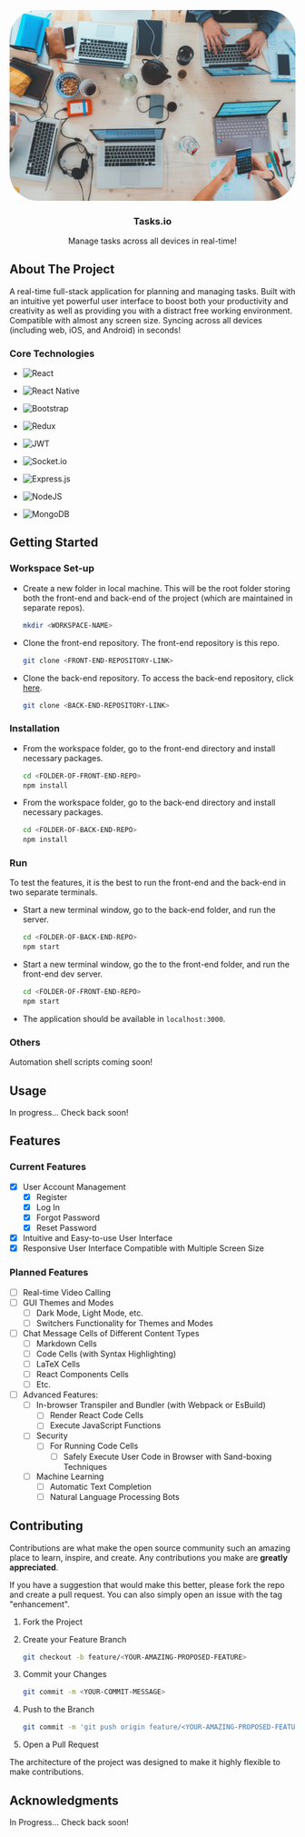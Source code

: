 <p align='center'>
	<kdb>
		<img src="./_resources/_images/tasks.png" style="border-radius:50px" alt="project-image" />
	</kbd>
</p>

<h3 align="center">
	Tasks.io
</h3>

<p align="center">
	Manage tasks across all devices in real-time!
</p>

## About The Project

A real-time full-stack application for planning and managing tasks. Built with an intuitive yet powerful user interface to boost both your productivity and creativity as well as providing you with a distract free working environment. Compatible with almost any screen size. Syncing across all devices (including web, iOS, and Android) in seconds!

### Core Technologies

- ![React](https://img.shields.io/badge/react-%2320232a.svg?style=for-the-badge&logo=react&logoColor=%2361DAFB)

- ![React Native](https://img.shields.io/badge/react_native-%2320232a.svg?style=for-the-badge&logo=react&logoColor=%2361DAFB)

- ![Bootstrap](https://img.shields.io/badge/bootstrap-%23563D7C.svg?style=for-the-badge&logo=bootstrap&logoColor=white)

- ![Redux](https://img.shields.io/badge/redux-%23593d88.svg?style=for-the-badge&logo=redux&logoColor=white)

- ![JWT](https://img.shields.io/badge/JWT-black?style=for-the-badge&logo=JSON%20web%20tokens)

- ![Socket.io](https://img.shields.io/badge/Socket.io-black?style=for-the-badge&logo=socket.io&badgeColor=010101)

- ![Express.js](https://img.shields.io/badge/express.js-%23404d59.svg?style=for-the-badge&logo=express&logoColor=%2361DAFB)

- ![NodeJS](https://img.shields.io/badge/node.js-6DA55F?style=for-the-badge&logo=node.js&logoColor=white)

- ![MongoDB](https://img.shields.io/badge/MongoDB-%234ea94b.svg?style=for-the-badge&logo=mongodb&logoColor=white)

## Getting Started

### Workspace Set-up

- Create a new folder in local machine. This will be the root folder storing both the front-end and back-end of the project (which are maintained in separate repos).

  ```sh
  mkdir <WORKSPACE-NAME>
  ```

- Clone the front-end repository. The front-end repository is this repo.

  ```sh
  git clone <FRONT-END-REPOSITORY-LINK>
  ```

- Clone the back-end repository. To access the back-end repository, click [here](https://github.com/danielphan-dp/messanging-platform-server).

  ```sh
  git clone <BACK-END-REPOSITORY-LINK>
  ```

### Installation

- From the workspace folder, go to the front-end directory and install necessary packages.

  ```sh
  cd <FOLDER-OF-FRONT-END-REPO>
  npm install
  ```

- From the workspace folder, go to the back-end directory and install necessary packages.

  ```sh
  cd <FOLDER-OF-BACK-END-REPO>
  npm install
  ```

### Run

To test the features, it is the best to run the front-end and the back-end in two separate terminals.

- Start a new terminal window, go to the back-end folder, and run the server.

  ```sh
  cd <FOLDER-OF-BACK-END-REPO>
  npm start
  ```

- Start a new terminal window, go the to the front-end folder, and run the front-end dev server.

  ```sh
  cd <FOLDER-OF-FRONT-END-REPO>
  npm start
  ```

- The application should be available in `localhost:3000`.

### Others

Automation shell scripts coming soon!

## Usage

In progress... Check back soon!

## Features

### Current Features

<!-- - [x] Auto-matic Real-time Features without User Refreshing the Browser
- [x] Real-time Private Text Messaging System
- [x] Real-time Updates
- [x] Friends Systems -->

- [x] User Account Management
  - [x] Register
  - [x] Log In
  - [x] Forgot Password
  - [x] Reset Password
- [x] Intuitive and Easy-to-use User Interface
- [x] Responsive User Interface Compatible with Multiple Screen Size

### Planned Features

- [ ] Real-time Video Calling
- [ ] GUI Themes and Modes
  - [ ] Dark Mode, Light Mode, etc.
  - [ ] Switchers Functionality for Themes and Modes
- [ ] Chat Message Cells of Different Content Types
  - [ ] Markdown Cells
  - [ ] Code Cells (with Syntax Highlighting)
  - [ ] LaTeX Cells
  - [ ] React Components Cells
  - [ ] Etc.
- [ ] Advanced Features:
  - [ ] In-browser Transpiler and Bundler (with Webpack or EsBuild)
    - [ ] Render React Code Cells
    - [ ] Execute JavaScript Functions
  - [ ] Security
    - [ ] For Running Code Cells
      - [ ] Safely Execute User Code in Browser with Sand-boxing Techniques
  - [ ] Machine Learning
    - [ ] Automatic Text Completion
    - [ ] Natural Language Processing Bots

## Contributing

Contributions are what make the open source community such an amazing place to learn, inspire, and create. Any contributions you make are **greatly appreciated**.

If you have a suggestion that would make this better, please fork the repo and create a pull request. You can also simply open an issue with the tag "enhancement".

1. Fork the Project

2. Create your Feature Branch

   ```sh
   git checkout -b feature/<YOUR-AMAZING-PROPOSED-FEATURE>
   ```

3. Commit your Changes

   ```sh
   git commit -m <YOUR-COMMIT-MESSAGE>
   ```

4. Push to the Branch

   ```sh
   git commit -m 'git push origin feature/<YOUR-AMAZING-PROPOSED-FEATURE>'
   ```

5. Open a Pull Request

The architecture of the project was designed to make it highly flexible to make contributions.

## Acknowledgments

In Progress... Check back soon!

